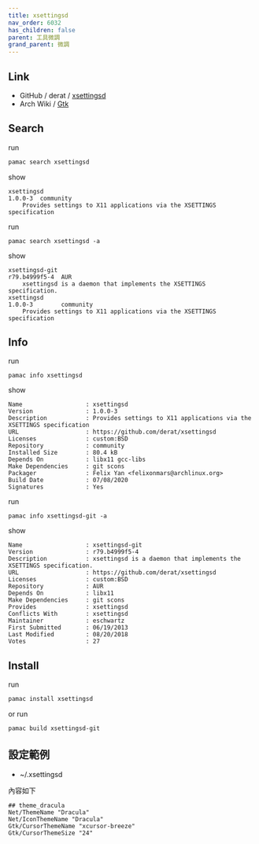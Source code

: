 ```yaml
---
title: xsettingsd
nav_order: 6032
has_children: false
parent: 工具微調
grand_parent: 微調
---
```



## Link

* GitHub / derat / [xsettingsd](https://github.com/derat/xsettingsd)
* Arch Wiki / [Gtk](https://wiki.archlinux.org/title/GTK#Configuration)


## Search

run

``` sh
pamac search xsettingsd
```

show

```
xsettingsd                                                                          1.0.0-3  community
    Provides settings to X11 applications via the XSETTINGS specification
```

run

```
pamac search xsettingsd -a
```

show

```
xsettingsd-git                                                                r79.b4999f5-4  AUR
    xsettingsd is a daemon that implements the XSETTINGS specification.
xsettingsd                                                                    1.0.0-3        community
    Provides settings to X11 applications via the XSETTINGS specification
```

## Info

run

```
pamac info xsettingsd
```

show

```
Name                  : xsettingsd
Version               : 1.0.0-3
Description           : Provides settings to X11 applications via the XSETTINGS specification
URL                   : https://github.com/derat/xsettingsd
Licenses              : custom:BSD
Repository            : community
Installed Size        : 80.4 kB
Depends On            : libx11 gcc-libs
Make Dependencies     : git scons
Packager              : Felix Yan <felixonmars@archlinux.org>
Build Date            : 07/08/2020
Signatures            : Yes
```

run

```
pamac info xsettingsd-git -a
```

show

```
Name                  : xsettingsd-git
Version               : r79.b4999f5-4
Description           : xsettingsd is a daemon that implements the XSETTINGS specification.
URL                   : https://github.com/derat/xsettingsd
Licenses              : custom:BSD
Repository            : AUR
Depends On            : libx11
Make Dependencies     : git scons
Provides              : xsettingsd
Conflicts With        : xsettingsd
Maintainer            : eschwartz
First Submitted       : 06/19/2013
Last Modified         : 08/20/2018
Votes                 : 27
```


## Install

run

``` sh
pamac install xsettingsd
```

or run

``` sh
pamac build xsettingsd-git
```


## 設定範例

* ~/.xsettingsd

內容如下

```
## theme_dracula
Net/ThemeName "Dracula"
Net/IconThemeName "Dracula"
Gtk/CursorThemeName "xcursor-breeze"
Gtk/CursorThemeSize "24"
```
